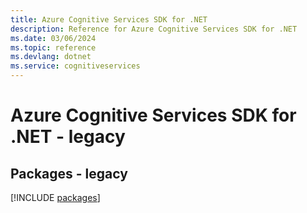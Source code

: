 ```yaml
---
title: Azure Cognitive Services SDK for .NET
description: Reference for Azure Cognitive Services SDK for .NET
ms.date: 03/06/2024
ms.topic: reference
ms.devlang: dotnet
ms.service: cognitiveservices
---
```

# Azure Cognitive Services SDK for .NET - legacy
## Packages - legacy
[!INCLUDE [packages](cognitive-services-index.md)]